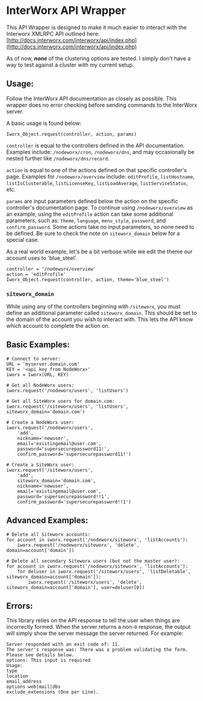 # InterWorx API Wrapper

This API Wrapper is designed to make it much easier to interact with the
Interworx XMLRPC API outlined here:
[http://docs.interworx.com/interworx/api/index.php](http://docs.interworx.com/interworx/api/index.php)

As of now, _**none**_ of the clustering options are tested. I simply
don't have a way to test against a cluster with my current setup.

## Usage:

Follow the InterWorx API documentation as closely as possible. This wrapper
does no error checking before sending commands to the InterWorx server.

A basic usage is found below:

    Iworx_Object.request(controller, action, params)

`controller` is equal to the controllers defined in the API documentation.
Examples include: `/nodeworx/cron`, `/nodeworx/dns`, and may occasionally be
nested further like `/nodeworx/dns/record`.

`action` is equal to one of the actions defined on that specific controller's
page. Examples for `/nodeworx/overview` include: `editProfile`,
`listHostname`, `listIsClusterable`, `listLicenseKey`, `listLoadAverage`,
`listServiceStatus`, etc.

`params` are input parameters defined below the action on the specific
controller's documentation page. To continue using `/nodeworx/overview` as an
example, using the `editProfile` action can take some additional parameters,
such as: `theme`, `language`, `menu_style`, `password`, and
`confirm_password`. Some actions take no input parameters, so none need to be
defined. Be sure to check the note on `siteworx_domain` below for a special
case.

As a real world example, let's be a bit verbose while we edit the theme our
account uses to 'blue_steel'.

    controller = '/nodeworx/overview'
    action = 'editProfile'
    Iworx_Object.request(controller, action, theme='blue_steel')

### `siteworx_domain`

While using any of the controllers beginning with `/siteworx`, you must
define an additional parameter called `siteworx_domain`. This should be set
to the domain of the account you wish to interact with. This lets the API
know which account to complete the action on.

## Basic Examples:

    # Connect to server:
    URL = 'myserver.domain.com'
    KEY = '<api key from NodeWorx>'
    iworx = Iworx(URL, KEY)

    # Get all NodeWorx users:
    iworx.request('/nodeworx/users', 'listUsers')

    # Get all SiteWorx users for domain.com:
    iworx.request('/siteworx/users', 'listUsers', siteworx_domain='domain.com')

    # Create a NodeWorx user:
    iworx.request('/nodeworx/users',
        'add',
        nickname='newuser', 
        email='existingemail@user.com',
        password='supersecurepassword11!',
        confirm_password='supersecurepassword11!')

    # Create a SiteWorx user:
    iworx.request('/siteworx/users', 
        'add',
        siteworx_domain='domain.com',
        nickname='newuser',
        email='existingemail@user.com',
        password='supersecurepassword!!1',
        confirm_password='supersecurepassword!!1')

## Advanced Examples:

    # Delete all Siteworx accounts:
    for account in iworx.request('/nodeworx/siteworx', 'listAccounts'):
        iworx.request('/nodeworx/siteworx', 'delete', domain=account['domain'])

    # Delete all secondary Siteworx users (but not the master user):
    for account in iworx.request('/nodeworx/siteworx', 'listAccounts'):
        for deluser in iworx.request('/siteworx/users', 'listDeletable', siteworx_domain=account['domain']):
            iworx.request('/siteworx/users', 'delete', siteworx_domain=account['domain'], user=deluser[0])

## Errors:

This library relies on the API response to tell the user when things are
incorrectly formed. When the server returns a non-`0` response, the output
will simply show the server message the server returned. For example:

    Server responded with an exit code of: 11.
    The server's response was: There was a problem validating the form. Please see details below.
    options: This input is required
    Usage: 
    type
    location
    email_address 
    options web|mail|dbs
    exclude_extensions (One per Line).